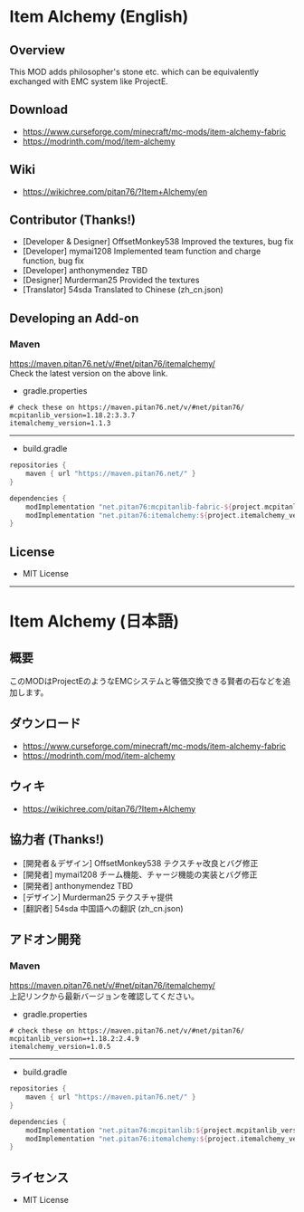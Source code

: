 # Item Alchemy (English)
## Overview
This MOD adds philosopher's stone etc. which can be equivalently exchanged with EMC system like ProjectE.

## Download
- https://www.curseforge.com/minecraft/mc-mods/item-alchemy-fabric
- https://modrinth.com/mod/item-alchemy

## Wiki
- https://wikichree.com/pitan76/?Item+Alchemy/en

## Contributor (Thanks!)
- [Developer & Designer] OffsetMonkey538 Improved the textures, bug fix
- [Developer] mymai1208 Implemented team function and charge function, bug fix
- [Developer] anthonymendez TBD
- [Designer] Murderman25 Provided the textures
- [Translator] 54sda Translated to Chinese (zh_cn.json)

## Developing an Add-on

### Maven
https://maven.pitan76.net/v/#net/pitan76/itemalchemy/ <br />
Check the latest version on the above link.

- gradle.properties
```properties
# check these on https://maven.pitan76.net/v/#net/pitan76/
mcpitanlib_version=1.18.2:3.3.7
itemalchemy_version=1.1.3
```

----

- build.gradle
```groovy
repositories {
    maven { url "https://maven.pitan76.net/" }
}

dependencies {
    modImplementation "net.pitan76:mcpitanlib-fabric-${project.mcpitanlib_version}"
    modImplementation "net.pitan76:itemalchemy:${project.itemalchemy_version}"
}

```

## License
- MIT License

----

# Item Alchemy (日本語)
## 概要
このMODはProjectEのようなEMCシステムと等価交換できる賢者の石などを追加します。

## ダウンロード
- https://www.curseforge.com/minecraft/mc-mods/item-alchemy-fabric
- https://modrinth.com/mod/item-alchemy

## ウィキ
- https://wikichree.com/pitan76/?Item+Alchemy

## 協力者 (Thanks!)
- [開発者＆デザイン] OffsetMonkey538 テクスチャ改良とバグ修正
- [開発者] mymai1208 チーム機能、チャージ機能の実装とバグ修正
- [開発者] anthonymendez TBD
- [デザイン] Murderman25 テクスチャ提供
- [翻訳者] 54sda 中国語への翻訳 (zh_cn.json)

## アドオン開発

### Maven
https://maven.pitan76.net/v/#net/pitan76/itemalchemy/ <br />
上記リンクから最新バージョンを確認してください。

- gradle.properties
```properties
# check these on https://maven.pitan76.net/v/#net/pitan76/
mcpitanlib_version=+1.18.2:2.4.9
itemalchemy_version=1.0.5
```

----

- build.gradle
```groovy
repositories {
    maven { url "https://maven.pitan76.net/" }
}

dependencies {
    modImplementation "net.pitan76:mcpitanlib:${project.mcpitanlib_version}"
    modImplementation "net.pitan76:itemalchemy:${project.itemalchemy_version}"
}

```

## ライセンス
- MIT License